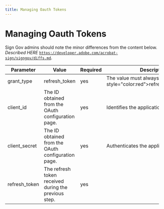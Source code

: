 ```yaml
---
title: Managing Oauth Tokens
---
```

# Managing Oauth Tokens

<InlineAlert slots="text" />

Sign Gov admins should note the minor differences from the content below. *Described HERE* [`https://developer.adobe.com/acrobat-sign/signgov/diffs.md`](../signgov/diffs.md).


| Parameter      | Value                                                  | Required   | Description                                                         |
|----------------|--------------------------------------------------------|------------|---------------------------------------------------------------------|
| grant_type     | refresh_token                                          | yes        | The value must always be  &lt;span style="color:red"&gt;refresh_token&lt;/span&gt;. |
| client_id      | The ID obtained from the OAuth configuration page.     | yes        | Identifies the application.                                         |
| client_secret  | The ID obtained from the OAuth configuration page.     | yes        | Authenticates the application.                                      |
| refresh_token  | The refresh token received during the previous step.   | yes        |                                                                     |

